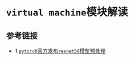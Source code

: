 # `virtual machine`模块解读





## 参考链接
* 1 [`pytorch`官方发布`resnet50`模型预处理](https://pytorch.org/vision/master/models/generated/torchvision.models.resnet50.html)